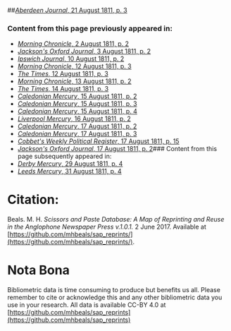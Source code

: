 ##[*Aberdeen Journal*, 21 August 1811, p. 3](https://mhbeals.github.io/sap_html/Aberdeen-Journal/Aberdeen-Journal-21-August-1811-p-3)

### Content from this page previously appeared in:
+ [*Morning Chronicle*, 2 August 1811, p. 2](https://mhbeals.github.io/sap_html/Morning-Chronicle/Morning-Chronicle-2-August-1811-p-2)
+ [*Jackson's Oxford Journal*, 3 August 1811, p. 2](https://mhbeals.github.io/sap_html/Jackson's-Oxford-Journal/Jackson's-Oxford-Journal-3-August-1811-p-2)
+ [*Ipswich Journal*, 10 August 1811, p. 2](https://mhbeals.github.io/sap_html/Ipswich-Journal/Ipswich-Journal-10-August-1811-p-2)
+ [*Morning Chronicle*, 12 August 1811, p. 3](https://mhbeals.github.io/sap_html/Morning-Chronicle/Morning-Chronicle-12-August-1811-p-3)
+ [*The Times*, 12 August 1811, p. 3](https://mhbeals.github.io/sap_html/The-Times/The-Times-12-August-1811-p-3)
+ [*Morning Chronicle*, 13 August 1811, p. 2](https://mhbeals.github.io/sap_html/Morning-Chronicle/Morning-Chronicle-13-August-1811-p-2)
+ [*The Times*, 14 August 1811, p. 3](https://mhbeals.github.io/sap_html/The-Times/The-Times-14-August-1811-p-3)
+ [*Caledonian Mercury*, 15 August 1811, p. 2](https://mhbeals.github.io/sap_html/Caledonian-Mercury/Caledonian-Mercury-15-August-1811-p-2)
+ [*Caledonian Mercury*, 15 August 1811, p. 3](https://mhbeals.github.io/sap_html/Caledonian-Mercury/Caledonian-Mercury-15-August-1811-p-3)
+ [*Caledonian Mercury*, 15 August 1811, p. 4](https://mhbeals.github.io/sap_html/Caledonian-Mercury/Caledonian-Mercury-15-August-1811-p-4)
+ [*Liverpool Mercury*, 16 August 1811, p. 2](https://mhbeals.github.io/sap_html/Liverpool-Mercury/Liverpool-Mercury-16-August-1811-p-2)
+ [*Caledonian Mercury*, 17 August 1811, p. 2](https://mhbeals.github.io/sap_html/Caledonian-Mercury/Caledonian-Mercury-17-August-1811-p-2)
+ [*Caledonian Mercury*, 17 August 1811, p. 3](https://mhbeals.github.io/sap_html/Caledonian-Mercury/Caledonian-Mercury-17-August-1811-p-3)
+ [*Cobbet's Weekly Political Register*, 17 August 1811, p. 15](https://mhbeals.github.io/sap_html/Cobbet's-Weekly-Political-Register/Cobbet's-Weekly-Political-Register-17-August-1811-p-15)
+ [*Jackson's Oxford Journal*, 17 August 1811, p. 2](https://mhbeals.github.io/sap_html/Jackson's-Oxford-Journal/Jackson's-Oxford-Journal-17-August-1811-p-2)### Content from this page subsequently appeared in:
+ [*Derby Mercury*, 29 August 1811, p. 4](https://mhbeals.github.io/sap_html/Derby-Mercury/Derby-Mercury-29-August-1811-p-4)
+ [*Leeds Mercury*, 31 August 1811, p. 4](https://mhbeals.github.io/sap_html/Leeds-Mercury/Leeds-Mercury-31-August-1811-p-4)
                    
# Citation: 

Beals. M. H. *Scissors and Paste Database: A Map of Reprinting and Reuse in the Anglophone Newspaper Press v.1.0.1.* 2 June 2017. Available at [https://github.com/mhbeals/sap_reprints/](https://github.com/mhbeals/sap_reprints/). 
                    
# Nota Bona

Bibliometric data is time consuming to produce but benefits us all. Please remember to cite or acknowledge this and any other bibliometric data you use in your research. All data is available CC-BY 4.0 at [https://github.com/mhbeals/sap_reprints](https://github.com/mhbeals/sap_reprints)